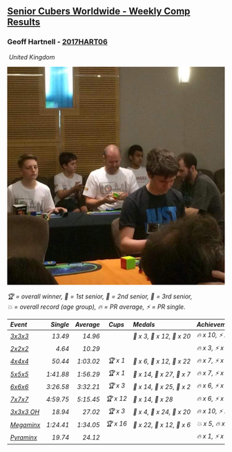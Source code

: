 <style>table {white-space: nowrap;}</style>
<link rel="stylesheet" type="text/css" href="/scw-comp/css/flags.css" />

## [Senior Cubers Worldwide - Weekly Comp Results](/scw-comp/results/)
### Geoff Hartnell - [2017HART06](https://www.worldcubeassociation.org/persons/2017HART06)

<i class="flag flag-GB" />&nbsp;United Kingdom

![Geoff Hartnell](1614452896.jpg)

<span style="white-space: nowrap;">🏆 = overall winner</span>, <span style="white-space: nowrap;">🥇 = 1st senior</span>, <span style="white-space: nowrap;">🥈 = 2nd senior</span>, <span style="white-space: nowrap;">🥉 = 3rd senior</span>, <span style="white-space: nowrap;">💥 = overall record (age group)</span>, <span style="white-space: nowrap;">🔥 = PR average</span>, <span style="white-space: nowrap;">⚡ = PR single</span>.

| Event | Single | Average | Cups | Medals | Achievements|
| :-- | --: | --: | :--: | :-- | :-- |
| [3x3x3](333.md) | 13.49 | 14.96 |  | 🥇 x 3, 🥈 x 12, 🥉 x 20 | 🔥 x 10, ⚡ x 6 |
| [2x2x2](222.md) | 4.64 | 10.29 |  |  | 🔥 x 3, ⚡ x 2 |
| [4x4x4](444.md) | 50.44 | 1:03.02 | 🏆 x 1 | 🥇 x 6, 🥈 x 12, 🥉 x 22 | 🔥 x 7, ⚡ x 8 |
| [5x5x5](555.md) | 1:41.88 | 1:56.29 | 🏆 x 1 | 🥇 x 14, 🥈 x 27, 🥉 x 7 | 🔥 x 7, ⚡ x 5 |
| [6x6x6](666.md) | 3:26.58 | 3:32.21 | 🏆 x 3 | 🥇 x 14, 🥈 x 25, 🥉 x 2 | 🔥 x 6, ⚡ x 4 |
| [7x7x7](777.md) | 4:59.75 | 5:15.45 | 🏆 x 12 | 🥇 x 14, 🥈 x 28 | 🔥 x 6, ⚡ x 6 |
| [3x3x3 OH](333oh.md) | 18.94 | 27.02 | 🏆 x 3 | 🥇 x 4, 🥈 x 24, 🥉 x 20 | 🔥 x 10, ⚡ x 7 |
| [Megaminx](minx.md) | 1:24.41 | 1:34.05 | 🏆 x 16 | 🥇 x 22, 🥈 x 12, 🥉 x 6 | 💥 x 5, 🔥 x 4, ⚡ x 6 |
| [Pyraminx](pyram.md) | 19.74 | 24.12 |  |  | 🔥 x 1, ⚡ x 1 |

<!-- Global site tag (gtag.js) - Google Analytics -->
<script async src="https://www.googletagmanager.com/gtag/js?id=UA-86348435-3"></script>
<script>window.dataLayer = window.dataLayer || []; function gtag() {dataLayer.push(arguments);} gtag('js', new Date()); gtag('config', 'UA-86348435-3');</script>
